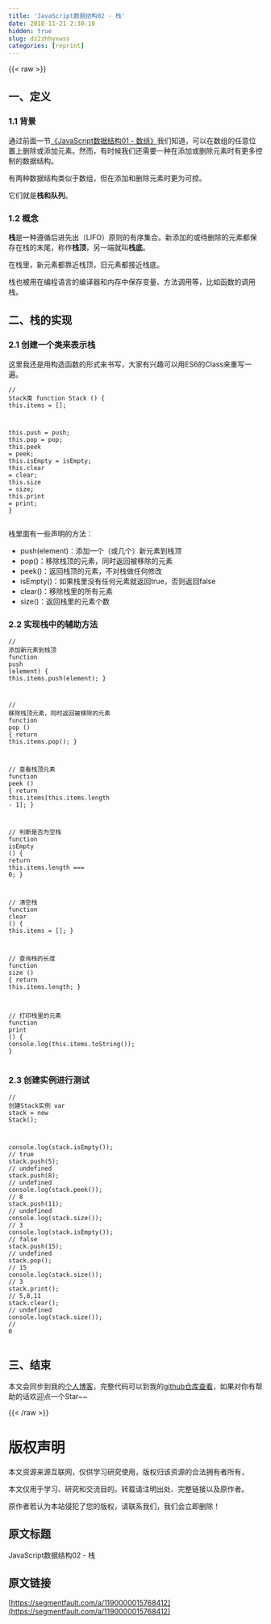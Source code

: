 ```yaml
---
title: 'JavaScript数据结构02 - 栈' 
date: 2018-11-21 2:30:10
hidden: true
slug: dz2zhhyxwss
categories: [reprint]
---
```


{{< raw >}}
<h2 id="articleHeader0">&#x4E00;&#x3001;&#x5B9A;&#x4E49;</h2><h3 id="articleHeader1">1.1 &#x80CC;&#x666F;</h3><p>&#x901A;&#x8FC7;&#x524D;&#x9762;&#x4E00;&#x8282;<a href="https://segmentfault.com/a/1190000015765638">&#x300A;JavaScript&#x6570;&#x636E;&#x7ED3;&#x6784;01 - &#x6570;&#x7EC4;&#x300B;</a>&#x6211;&#x4EEC;&#x77E5;&#x9053;&#xFF0C;&#x53EF;&#x4EE5;&#x5728;&#x6570;&#x7EC4;&#x7684;&#x4EFB;&#x610F;&#x4F4D;&#x7F6E;&#x4E0A;&#x5220;&#x9664;&#x6216;&#x6DFB;&#x52A0;&#x5143;&#x7D20;&#x3002;&#x7136;&#x800C;&#xFF0C;&#x6709;&#x65F6;&#x5019;&#x6211;&#x4EEC;&#x8FD8;&#x9700;&#x8981;&#x4E00;&#x79CD;&#x5728;&#x6DFB;&#x52A0;&#x6216;&#x5220;&#x9664;&#x5143;&#x7D20;&#x65F6;&#x6709;&#x66F4;&#x591A;&#x63A7;&#x5236;&#x7684;&#x6570;&#x636E;&#x7ED3;&#x6784;&#x3002;</p><p>&#x6709;&#x4E24;&#x79CD;&#x6570;&#x636E;&#x7ED3;&#x6784;&#x7C7B;&#x4F3C;&#x4E8E;&#x6570;&#x7EC4;&#xFF0C;&#x4F46;&#x5728;&#x6DFB;&#x52A0;&#x548C;&#x5220;&#x9664;&#x5143;&#x7D20;&#x65F6;&#x66F4;&#x4E3A;&#x53EF;&#x63A7;&#x3002;</p><p>&#x5B83;&#x4EEC;&#x5C31;&#x662F;<strong>&#x6808;&#x548C;&#x961F;&#x5217;</strong>&#x3002;</p><h3 id="articleHeader2">1.2 &#x6982;&#x5FF5;</h3><p><strong>&#x6808;</strong>&#x662F;&#x4E00;&#x79CD;&#x9075;&#x5FAA;&#x540E;&#x8FDB;&#x5148;&#x51FA;&#xFF08;LIFO&#xFF09;&#x539F;&#x5219;&#x7684;&#x6709;&#x5E8F;&#x96C6;&#x5408;&#x3002;&#x65B0;&#x6DFB;&#x52A0;&#x7684;&#x6216;&#x5F85;&#x5220;&#x9664;&#x7684;&#x5143;&#x7D20;&#x90FD;&#x4FDD;&#x5B58;&#x5728;&#x6808;&#x7684;&#x672B;&#x5C3E;&#xFF0C;&#x79F0;&#x4F5C;<strong>&#x6808;&#x9876;</strong>&#xFF0C;&#x53E6;&#x4E00;&#x7AEF;&#x5C31;&#x53EB;<strong>&#x6808;&#x5E95;</strong>&#x3002;</p><p>&#x5728;&#x6808;&#x91CC;&#xFF0C;&#x65B0;&#x5143;&#x7D20;&#x90FD;&#x9760;&#x8FD1;&#x6808;&#x9876;&#xFF0C;&#x65E7;&#x5143;&#x7D20;&#x90FD;&#x63A5;&#x8FD1;&#x6808;&#x5E95;&#x3002;</p><p>&#x6808;&#x4E5F;&#x88AB;&#x7528;&#x5728;&#x7F16;&#x7A0B;&#x8BED;&#x8A00;&#x7684;&#x7F16;&#x8BD1;&#x5668;&#x548C;&#x5185;&#x5B58;&#x4E2D;&#x4FDD;&#x5B58;&#x53D8;&#x91CF;&#x3001;&#x65B9;&#x6CD5;&#x8C03;&#x7528;&#x7B49;&#xFF0C;&#x6BD4;&#x5982;&#x51FD;&#x6570;&#x7684;&#x8C03;&#x7528;&#x6808;&#x3002;</p><h2 id="articleHeader3">&#x4E8C;&#x3001;&#x6808;&#x7684;&#x5B9E;&#x73B0;</h2><h3 id="articleHeader4">2.1 &#x521B;&#x5EFA;&#x4E00;&#x4E2A;&#x7C7B;&#x6765;&#x8868;&#x793A;&#x6808;</h3><p>&#x8FD9;&#x91CC;&#x6211;&#x8FD8;&#x662F;&#x7528;&#x6784;&#x9020;&#x51FD;&#x6570;&#x7684;&#x5F62;&#x5F0F;&#x6765;&#x4E66;&#x5199;&#xFF0C;&#x5927;&#x5BB6;&#x6709;&#x5174;&#x8DA3;&#x53EF;&#x4EE5;&#x7528;ES6&#x7684;Class&#x6765;&#x91CD;&#x5199;&#x4E00;&#x904D;&#x3002;</p><div class="widget-codetool" style="display:none"><div class="widget-codetool--inner"><span class="selectCode code-tool" data-toggle="tooltip" data-placement="top" title="" data-original-title="&#x5168;&#x9009;"></span> <span type="button" class="copyCode code-tool" data-toggle="tooltip" data-placement="top" data-clipboard-text="// Stack&#x7C7B;
function Stack () {
  this.items = [];

  this.push = push;
  this.pop = pop;
  this.peek = peek;
  this.isEmpty = isEmpty;
  this.clear = clear;
  this.size = size;
  this.print = print;
}" title="" data-original-title="&#x590D;&#x5236;"></span> <span type="button" class="saveToNote code-tool" data-toggle="tooltip" data-placement="top" title="" data-original-title="&#x653E;&#x8FDB;&#x7B14;&#x8BB0;"></span></div></div><pre class="hljs arduino"><code><span class="hljs-comment">// Stack&#x7C7B;</span>
function Stack () {
  <span class="hljs-keyword">this</span>.items = [];

  <span class="hljs-keyword">this</span>.push = push;
  <span class="hljs-keyword">this</span>.pop = pop;
  <span class="hljs-keyword">this</span>.<span class="hljs-built_in">peek</span> = <span class="hljs-built_in">peek</span>;
  <span class="hljs-keyword">this</span>.isEmpty = isEmpty;
  <span class="hljs-keyword">this</span>.<span class="hljs-built_in">clear</span> = <span class="hljs-built_in">clear</span>;
  <span class="hljs-keyword">this</span>.<span class="hljs-built_in">size</span> = <span class="hljs-built_in">size</span>;
  <span class="hljs-keyword">this</span>.<span class="hljs-built_in">print</span> = <span class="hljs-built_in">print</span>;
}</code></pre><p>&#x6808;&#x91CC;&#x9762;&#x6709;&#x4E00;&#x4E9B;&#x58F0;&#x660E;&#x7684;&#x65B9;&#x6CD5;&#xFF1A;</p><ul><li>push(element)&#xFF1A;&#x6DFB;&#x52A0;&#x4E00;&#x4E2A;&#xFF08;&#x6216;&#x51E0;&#x4E2A;&#xFF09;&#x65B0;&#x5143;&#x7D20;&#x5230;&#x6808;&#x9876;</li><li>pop()&#xFF1A;&#x79FB;&#x9664;&#x6808;&#x9876;&#x7684;&#x5143;&#x7D20;&#xFF0C;&#x540C;&#x65F6;&#x8FD4;&#x56DE;&#x88AB;&#x79FB;&#x9664;&#x7684;&#x5143;&#x7D20;</li><li>peek()&#xFF1A;&#x8FD4;&#x56DE;&#x6808;&#x9876;&#x7684;&#x5143;&#x7D20;&#xFF0C;&#x4E0D;&#x5BF9;&#x6808;&#x505A;&#x4EFB;&#x4F55;&#x4FEE;&#x6539;</li><li>isEmpty()&#xFF1A;&#x5982;&#x679C;&#x6808;&#x91CC;&#x6CA1;&#x6709;&#x4EFB;&#x4F55;&#x5143;&#x7D20;&#x5C31;&#x8FD4;&#x56DE;true&#xFF0C;&#x5426;&#x5219;&#x8FD4;&#x56DE;false</li><li>clear()&#xFF1A;&#x79FB;&#x9664;&#x6808;&#x91CC;&#x7684;&#x6240;&#x6709;&#x5143;&#x7D20;</li><li>size()&#xFF1A;&#x8FD4;&#x56DE;&#x6808;&#x91CC;&#x7684;&#x5143;&#x7D20;&#x4E2A;&#x6570;</li></ul><h3 id="articleHeader5">2.2 &#x5B9E;&#x73B0;&#x6808;&#x4E2D;&#x7684;&#x8F85;&#x52A9;&#x65B9;&#x6CD5;</h3><div class="widget-codetool" style="display:none"><div class="widget-codetool--inner"><span class="selectCode code-tool" data-toggle="tooltip" data-placement="top" title="" data-original-title="&#x5168;&#x9009;"></span> <span type="button" class="copyCode code-tool" data-toggle="tooltip" data-placement="top" data-clipboard-text="// &#x6DFB;&#x52A0;&#x65B0;&#x5143;&#x7D20;&#x5230;&#x6808;&#x9876;
function push (element) {
  this.items.push(element);
}

// &#x79FB;&#x9664;&#x6808;&#x9876;&#x5143;&#x7D20;&#xFF0C;&#x540C;&#x65F6;&#x8FD4;&#x56DE;&#x88AB;&#x79FB;&#x9664;&#x7684;&#x5143;&#x7D20;
function pop () {
  return this.items.pop();
}

// &#x67E5;&#x770B;&#x6808;&#x9876;&#x5143;&#x7D20;
function peek () {
  return this.items[this.items.length - 1];
}

// &#x5224;&#x65AD;&#x662F;&#x5426;&#x4E3A;&#x7A7A;&#x6808;
function isEmpty () {
  return this.items.length === 0;
}

// &#x6E05;&#x7A7A;&#x6808;
function clear () {
  this.items = [];
}

// &#x67E5;&#x8BE2;&#x6808;&#x7684;&#x957F;&#x5EA6;
function size () {
  return this.items.length;
}

// &#x6253;&#x5370;&#x6808;&#x91CC;&#x7684;&#x5143;&#x7D20;
function print () {
  console.log(this.items.toString());
}" title="" data-original-title="&#x590D;&#x5236;"></span> <span type="button" class="saveToNote code-tool" data-toggle="tooltip" data-placement="top" title="" data-original-title="&#x653E;&#x8FDB;&#x7B14;&#x8BB0;"></span></div></div><pre class="hljs javascript"><code><span class="hljs-comment">// &#x6DFB;&#x52A0;&#x65B0;&#x5143;&#x7D20;&#x5230;&#x6808;&#x9876;</span>
<span class="hljs-function"><span class="hljs-keyword">function</span> <span class="hljs-title">push</span> (<span class="hljs-params">element</span>) </span>{
  <span class="hljs-keyword">this</span>.items.push(element);
}

<span class="hljs-comment">// &#x79FB;&#x9664;&#x6808;&#x9876;&#x5143;&#x7D20;&#xFF0C;&#x540C;&#x65F6;&#x8FD4;&#x56DE;&#x88AB;&#x79FB;&#x9664;&#x7684;&#x5143;&#x7D20;</span>
<span class="hljs-function"><span class="hljs-keyword">function</span> <span class="hljs-title">pop</span> (<span class="hljs-params"></span>) </span>{
  <span class="hljs-keyword">return</span> <span class="hljs-keyword">this</span>.items.pop();
}

<span class="hljs-comment">// &#x67E5;&#x770B;&#x6808;&#x9876;&#x5143;&#x7D20;</span>
<span class="hljs-function"><span class="hljs-keyword">function</span> <span class="hljs-title">peek</span> (<span class="hljs-params"></span>) </span>{
  <span class="hljs-keyword">return</span> <span class="hljs-keyword">this</span>.items[<span class="hljs-keyword">this</span>.items.length - <span class="hljs-number">1</span>];
}

<span class="hljs-comment">// &#x5224;&#x65AD;&#x662F;&#x5426;&#x4E3A;&#x7A7A;&#x6808;</span>
<span class="hljs-function"><span class="hljs-keyword">function</span> <span class="hljs-title">isEmpty</span> (<span class="hljs-params"></span>) </span>{
  <span class="hljs-keyword">return</span> <span class="hljs-keyword">this</span>.items.length === <span class="hljs-number">0</span>;
}

<span class="hljs-comment">// &#x6E05;&#x7A7A;&#x6808;</span>
<span class="hljs-function"><span class="hljs-keyword">function</span> <span class="hljs-title">clear</span> (<span class="hljs-params"></span>) </span>{
  <span class="hljs-keyword">this</span>.items = [];
}

<span class="hljs-comment">// &#x67E5;&#x8BE2;&#x6808;&#x7684;&#x957F;&#x5EA6;</span>
<span class="hljs-function"><span class="hljs-keyword">function</span> <span class="hljs-title">size</span> (<span class="hljs-params"></span>) </span>{
  <span class="hljs-keyword">return</span> <span class="hljs-keyword">this</span>.items.length;
}

<span class="hljs-comment">// &#x6253;&#x5370;&#x6808;&#x91CC;&#x7684;&#x5143;&#x7D20;</span>
<span class="hljs-function"><span class="hljs-keyword">function</span> <span class="hljs-title">print</span> (<span class="hljs-params"></span>) </span>{
  <span class="hljs-built_in">console</span>.log(<span class="hljs-keyword">this</span>.items.toString());
}</code></pre><h3 id="articleHeader6">2.3 &#x521B;&#x5EFA;&#x5B9E;&#x4F8B;&#x8FDB;&#x884C;&#x6D4B;&#x8BD5;</h3><div class="widget-codetool" style="display:none"><div class="widget-codetool--inner"><span class="selectCode code-tool" data-toggle="tooltip" data-placement="top" title="" data-original-title="&#x5168;&#x9009;"></span> <span type="button" class="copyCode code-tool" data-toggle="tooltip" data-placement="top" data-clipboard-text="// &#x521B;&#x5EFA;Stack&#x5B9E;&#x4F8B;
var stack = new Stack();

console.log(stack.isEmpty());     // true
stack.push(5);                    // undefined
stack.push(8);                    // undefined
console.log(stack.peek());        // 8
stack.push(11);                   // undefined
console.log(stack.size());        // 3
console.log(stack.isEmpty());     // false
stack.push(15);                   // undefined
stack.pop();                      // 15
console.log(stack.size());        // 3
stack.print();                    // 5,8,11
stack.clear();                    // undefined
console.log(stack.size());        // 0" title="" data-original-title="&#x590D;&#x5236;"></span> <span type="button" class="saveToNote code-tool" data-toggle="tooltip" data-placement="top" title="" data-original-title="&#x653E;&#x8FDB;&#x7B14;&#x8BB0;"></span></div></div><pre class="hljs stata"><code><span class="hljs-comment">// &#x521B;&#x5EFA;Stack&#x5B9E;&#x4F8B;</span>
<span class="hljs-keyword">var</span> <span class="hljs-keyword">stack</span> = new <span class="hljs-keyword">Stack</span>();

console.<span class="hljs-built_in">log</span>(<span class="hljs-keyword">stack</span>.isEmpty());     <span class="hljs-comment">// true</span>
<span class="hljs-keyword">stack</span>.push(5);                    <span class="hljs-comment">// undefined</span>
<span class="hljs-keyword">stack</span>.push(8);                    <span class="hljs-comment">// undefined</span>
console.<span class="hljs-built_in">log</span>(<span class="hljs-keyword">stack</span>.peek());        <span class="hljs-comment">// 8</span>
<span class="hljs-keyword">stack</span>.push(11);                   <span class="hljs-comment">// undefined</span>
console.<span class="hljs-built_in">log</span>(<span class="hljs-keyword">stack</span>.size());        <span class="hljs-comment">// 3</span>
console.<span class="hljs-built_in">log</span>(<span class="hljs-keyword">stack</span>.isEmpty());     <span class="hljs-comment">// false</span>
<span class="hljs-keyword">stack</span>.push(15);                   <span class="hljs-comment">// undefined</span>
<span class="hljs-keyword">stack</span>.pop();                      <span class="hljs-comment">// 15</span>
console.<span class="hljs-built_in">log</span>(<span class="hljs-keyword">stack</span>.size());        <span class="hljs-comment">// 3</span>
<span class="hljs-keyword">stack</span>.<span class="hljs-keyword">print</span>();                    <span class="hljs-comment">// 5,8,11</span>
<span class="hljs-keyword">stack</span>.<span class="hljs-keyword">clear</span>();                    <span class="hljs-comment">// undefined</span>
console.<span class="hljs-built_in">log</span>(<span class="hljs-keyword">stack</span>.size());        <span class="hljs-comment">// 0</span></code></pre><h2 id="articleHeader7">&#x4E09;&#x3001;&#x7ED3;&#x675F;</h2><p>&#x672C;&#x6587;&#x4F1A;&#x540C;&#x6B65;&#x5230;&#x6211;&#x7684;<a href="https://blog.liuxuan.site" rel="nofollow noreferrer" target="_blank">&#x4E2A;&#x4EBA;&#x535A;&#x5BA2;</a>&#xFF0C;&#x5B8C;&#x6574;&#x4EE3;&#x7801;&#x53EF;&#x4EE5;&#x5230;&#x6211;&#x7684;<a href="https://github.com/leocoder351/data-structure" rel="nofollow noreferrer" target="_blank">github&#x4ED3;&#x5E93;&#x67E5;&#x770B;</a>&#xFF0C;&#x5982;&#x679C;&#x5BF9;&#x4F60;&#x6709;&#x5E2E;&#x52A9;&#x7684;&#x8BDD;&#x6B22;&#x8FCE;&#x70B9;&#x4E00;&#x4E2A;Star~~</p>
{{< /raw >}}

# 版权声明
本文资源来源互联网，仅供学习研究使用，版权归该资源的合法拥有者所有，

本文仅用于学习、研究和交流目的。转载请注明出处、完整链接以及原作者。

原作者若认为本站侵犯了您的版权，请联系我们，我们会立即删除！

## 原文标题
JavaScript数据结构02 - 栈

## 原文链接
[https://segmentfault.com/a/1190000015768412](https://segmentfault.com/a/1190000015768412)

